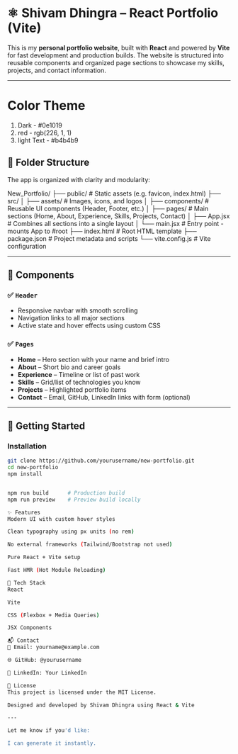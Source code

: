 # ⚛️ Shivam Dhingra – React Portfolio (Vite)

This is my **personal portfolio website**, built with **React** and powered by **Vite** for fast development and production builds. The website is structured into reusable components and organized page sections to showcase my skills, projects, and contact information.

---
# Color Theme

1. Dark - #0e1019
2. red - rgb(226, 1, 1)
3. light Text - #b4b4b9



## 📁 Folder Structure

The app is organized with clarity and modularity:

New_Portfolio/
├── public/ # Static assets (e.g. favicon, index.html)
├── src/
│ ├── assets/ # Images, icons, and logos
│ ├── components/ # Reusable UI components (Header, Footer, etc.)
│ ├── pages/ # Main sections (Home, About, Experience, Skills, Projects, Contact)
│ ├── App.jsx # Combines all sections into a single layout
│ └── main.jsx # Entry point - mounts App to #root
├── index.html # Root HTML template
├── package.json # Project metadata and scripts
└── vite.config.js # Vite configuration


---

## 🧩 Components

### ✅ `Header`
- Responsive navbar with smooth scrolling
- Navigation links to all major sections
- Active state and hover effects using custom CSS

### ✅ `Pages`
- **Home** – Hero section with your name and brief intro
- **About** – Short bio and career goals
- **Experience** – Timeline or list of past work
- **Skills** – Grid/list of technologies you know
- **Projects** – Highlighted portfolio items
- **Contact** – Email, GitHub, LinkedIn links with form (optional)

---

## 🚀 Getting Started

### Installation

```bash
git clone https://github.com/yourusername/new-portfolio.git
cd new-portfolio
npm install


npm run build      # Production build
npm run preview    # Preview build locally

✨ Features
Modern UI with custom hover styles

Clean typography using px units (no rem)

No external frameworks (Tailwind/Bootstrap not used)

Pure React + Vite setup

Fast HMR (Hot Module Reloading)

🧠 Tech Stack
React

Vite

CSS (Flexbox + Media Queries)

JSX Components

📬 Contact
📧 Email: yourname@example.com

🌐 GitHub: @yourusername

🔗 LinkedIn: Your LinkedIn

📝 License
This project is licensed under the MIT License.

Designed and developed by Shivam Dhingra using React & Vite

---

Let me know if you'd like:

I can generate it instantly.
